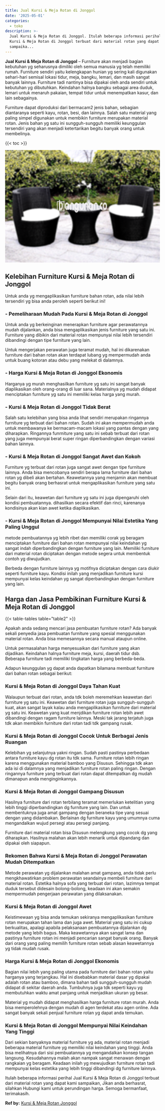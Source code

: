 ```yaml
---
title: Jual Kursi & Meja Rotan di Jonggol
date: '2025-05-01'
categories:
  - toko
description: >-
  Jual Kursi & Meja Rotan di Jonggol. Itulah beberapa informasi perihal Jual
  Kursi & Meja Rotan di Jonggol terbuat dari material rotan yang dapat kami
  sampaika...
---
```


**Jual Kursi & Meja Rotan di Jonggol** – Furniture akan menjadi bagian kebutuhan yg seharusnya dimiliki oleh semua manusia yg telah memiliki rumah. Furniture sendiri yaitu kelengkapan hunian yg sering kali digunakan sehari-hari semisal lokasi tidur, meja, bangku, lemari, dan masih sangat banyak lainnya. Furniture tadi nantinya bisa dipakai oleh anda sendiri untuk kebutuhan yg dibutuhkan. Keindahan halnya bangku sebagai area duduk, lemari untuk menaruh pakaian, tempat tidur untuk menempatkan kasur, dan lain sebagainya.

Furniture dapat diproduksi dari bermacam2 jenis bahan, sebagian diantaranya seperti kayu, rotan, besi, dan lainnya. Salah satu material yang paling simpel digunakan untuk membikin furniture merupakan material rotan. Jenis bahan yg satu ini sungguh-sungguh memiliki keunggulan tersendiri yang akan menjadi ketertarikan begitu banyak orang untuk membelinya.

{{< toc >}}

![Jual Kursi & Meja Rotan di Jonggol](/images/kursi-meja-rotan-murah51.png)

## Kelebihan Furniture Kursi & Meja Rotan di Jonggol

Untuk anda yg mengaplikasikan furniture bahan rotan, ada nilai lebih tersendiri yg bisa anda peroleh seperti berikut ini!

### \- Pemeliharaan Mudah Pada Kursi & Meja Rotan di Jonggol

Untuk anda yg berkeinginan menerapkan furniture agar perawatannya mudah dijalankan, anda bisa mengaplikasikan jenis furniture yang satu ini. Furniture yang dibikin dari material rotan mempunyai nilai lebih tersendiri dibandingi dengan tipe furniture yang lain.

Untuk mengerjakan perawatan juga teramat mudah, hal ini dikarenakan furniture dari bahan rotan akan terdapat lubang yg mempermudah anda untuk buang kotoran atau debu yang melekat di dalamnya.

### \- Harga Kursi & Meja Rotan di Jonggol Ekonomis

Harganya yg murah menghasilkan furniture yg satu ini sangat banyak diaplikasikan oleh orang-orang di luar sana. Materialnya yg mudah didapat menciptakan furniture yg satu ini memiliki kelas harga yang murah.

### \- Kursi & Meja Rotan di Jonggol Tidak Berat

Salah satu kelebihan yang bisa anda lihat sendiri merupakan ringannya furniture yg terbuat dari bahan rotan. Sudah ini akan mempermudah anda untuk membawanya ke bermacam-macam lokasi yang pantas dengan yang diharapkan. Ringannya funrniture yang satu ini sebab terbuat dari rotan yang juga mempunyai berat super ringan diperbandingkan dengan variasi bahan lainnya.

### \- Kursi & Meja Rotan di Jonggol Sangat Awet dan Kokoh

Furniture yg terbuat dari rotan juga sangat awet dengan tipe furniture lainnya. Anda bisa mencobanya sendiri berapa lama furniture dari bahan rotan yg dibeli akan bertahan. Keawetannya yang menjamin akan membuat begitu banyak orang berhasrat untuk mengaplikasikan furniture yang satu ini.

Selain dari itu, keawetan dari furniture yg satu ini juga dipengaruhi oleh kondisi pembuatannya. dihasilkan secara efektif dan rinci, karenanya kondisinya akan kian awet ketika diaplikasikan.

### \- Kursi & Meja Rotan di Jonggol Mempunyai Nilai Estetika Yang Paling Unggul

metode pembuatannya yg lebih ribet dan memiliki corak yg beragam menciptakan furniture dari bahan rotan mempunyai nilai keindahan yg sangat indah diperbandingkan dengan furniture yang lain. Memiliki furniture dari material rotan diciptakan dengan metode segera untuk membentuk contoh yg diwujudkan.

Berbeda dengan furniture lainnya yg motifnya diciptakan dengan cara diukir seperti furniture kayu. Kondisi inilah yang menjadikan furniture kursi mempunyai kelas keindahan yg sangat diperbandingkan dengan furniture yang lain.

## Harga dan Jasa Pembikinan Furniture Kursi & Meja Rotan di Jonggol

{{< table-tables table="table2" >}}

Apakah anda sedang mencari jasa pembuatan furniture rotan? Ada banyak sekali penyedia jasa pembuatan furniture yang spesial menggunakan material rotan. Anda bisa memesannya secara manual ataupun online.

Untuk permasalahan harga menyesuaikan dari furniture yang akan dijadikan. Keindahan halnya furniture meja, kursi, daerah tidur dsb. Beberapa furniture tadi memiliki tingkatan harga yang berbeda-beda.

Adapun keunggulan yg dapat anda dapatkan bilamana membuat furniture dari bahan rotan sebagai berikut:

### Kursi & Meja Rotan di Jonggol Daya Tahan Kuat

Walaupun terbuat dari rotan, anda tdk boleh meremehkan keawetan dari furniture yg satu ini. Keawetan dari furniture rotan juga sungguh-sungguh kuat, akan sangat layak kalau anda mengaplikasikan furniture dari material yg satu ini. Keawetan yang kuat menjdikan furniture rotan lebih awet dibandingi dengan ragam furniture lainnya. Meski tak jarang terjatuh juga tdk akan membikin furniture dari rotan tadi tdk gampang rusak.

### Kursi & Meja Rotan di Jonggol Cocok Untuk Berbagai Jenis Ruangan

Kelebihan yg selanjutnya yakni ringan. Sudah pasti pastinya perbedaan antara furniture kayu dg rotan itu tdk sama. Furniture rotan lebih ringan karena menggunakan material bamboo yang Disusun. Sehingga tdk akan ada isi di dalamnya yang menjadikan furniture rotan paling ringan. Dengan ringannya furniture yang terbuat dari rotan dapat ditempatkan dg mudah dimanapun anda menginginkannya.

### Kursi & Meja Rotan di Jonggol Gampang Disusun

Hasilnya furniture dari rotan terbilang teramat memerlukan ketelitian yang lebih tinggi diperbandingkan dg furniture yang lain. Dan untuk membentuknya juga amat gampang dengan beraneka tipe yang sesuai dengan yang didambakan. Berlainan dg furniture kayu yang umumnya cuma mengandalkan wujud persegi atau persegi panjang.

Furniture dari material rotan bisa Disusun melengkung yang cocok dg yang diharapkan. Hasilnya malahan akan lebih menarik untuk dipandang dan dipakai oleh siapapun.

### Rekomen Bahwa Kursi & Meja Rotan di Jonggol Perawatan Mudah Ditempatkan

Metode perawatan yg dijalankan malahan amat gampang, anda tidak perlu mengkhawatirkan problem perawatan seandainya membeli furniture dari material rotan. Estetika halnya sofa yang terbuat dari rotan, lazimnya tempat duduk tersebut didesain bolong-bolong, keadaan ini akan semakin mempermudah pengerjaan perawatan yang dilaksanakan.

### Kursi & Meja Rotan di Jonggol Awet

Keistimewaan yg bisa anda temukan sekiranya mengaplikasikan furniture rotan merupakan tahan lama dan juga awet. Material yang satu ini cukup berkualitas, apalagi apabila pelaksanaan pembuatannya dijalankan dg metode yang lebih bagus. Maka keawetannya akan sangat lama dan pastinya furniture rotan ini menjadi pencarian sangat banyak orang. Banyak dari orang yang paling memilih furniture rotan sebab alasan keawetannya yg tidak mudah rusak.

### Harga Kursi & Meja Rotan di Jonggol Ekonomis

Bagian nilai lebih yang paling utama pada furniture dari bahan rotan yaitu harganya yang terjangkau. Hal ini disebabkan material dasar yg dipakai adalah rotan atau bamboo, dimana bahan tadi sungguh-sungguh mudah didapat di sekitar daerah anda. Tumbuhnya juga tdk seperti kayu yg membutuhkan waktu amat panjang untuk menjadikan ukuran yg besar.

Material yg mudah didapat menghasilkan harga furniture rotan murah. Anda bisa memperolehnya dengan mudah di agen terdekat atau agen online. Ada sangat banyak sekali penjual furniture rotan yg dapat anda temukan.

### Kursi & Meja Rotan di Jonggol Mempunyai Nilai Keindahan Yang Tinggi

Dari sekian banyaknya material furniture yg ada, material rotan menjadi beberapa material furniture yg memiliki nilai keindahan yang tinggi. Anda bisa melihatnya dari sisi pembuatannya yg mengandalkan konsep tangan langsung. Kesudahannya malah akan nampak sangat menawan dengan rangkaian yg beragam. Keadaan inilah yg mewujudkan furniture rotan tadi mempunyai kelas estetika yang lebih tinggi dibandingi dg furniture lainnya.

Itulah beberapa informasi perihal Jual Kursi & Meja Rotan di Jonggol terbuat dari material rotan yang dapat kami sampaikan, Jikan anda berhasrat, silahkan Hubungi kami untuk perundingan harga. Semoga bermanfaat, terimakasih.

**Ref by:** [Kursi & Meja Rotan Jonggol](https://id.wikipedia.org/wiki/Kursi)
